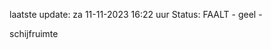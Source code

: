 laatste update: 
za 11-11-2023 16:22   uur 
Status: FAALT - geel - 
<div class="service Y">schijfruimte</div>
